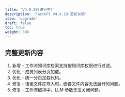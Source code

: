 ```yaml
---
title: 'V4.8.19(进行中)'
description: 'FastGPT V4.8.19 更新说明'
icon: 'upgrade'
draft: false
toc: true
weight: 806
---
```



## 完整更新内容

1. 新增 - 工作流知识库检索支持按知识库权限进行过滤。
2. 优化 - 成员列表分页加载。
3. 优化 - 统一分页加载代码。
4. 修复 - 语雀文件库导入时，嵌套文件内容无法展开的问题。
5. 修复 - 工作流编排中，LLM 参数无法关闭问题。
